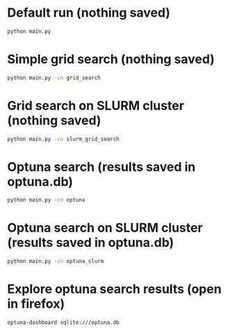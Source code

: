 # Default run (nothing saved)

```bash
python main.py
```

# Simple grid search (nothing saved)

```bash
python main.py -cn grid_search
```

# Grid search on SLURM cluster (nothing saved)

```bash
python main.py -cn slurm_grid_search
```

# Optuna search (results saved in optuna.db)

```bash
python main.py -cn optuna
```

# Optuna search on SLURM cluster (results saved in optuna.db)

```bash
python main.py -cn optuna_slurm
```

# Explore optuna search results (open in firefox)

```bash
optuna-dashboard sqlite:///optuna.db
```
